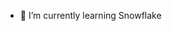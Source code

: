- 🌱 I’m currently learning Snowflake
<!---
rahulstomar/rahulstomar is a ✨ special ✨ repository because its `README.md` (this file) appears on your GitHub profile.
You can click the Preview link to take a look at your changes.
--->
